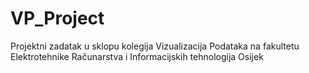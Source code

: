 # VP_Project
Projektni zadatak u sklopu kolegija Vizualizacija Podataka na fakultetu Elektrotehnike Računarstva i Informacijskih tehnologija Osijek
